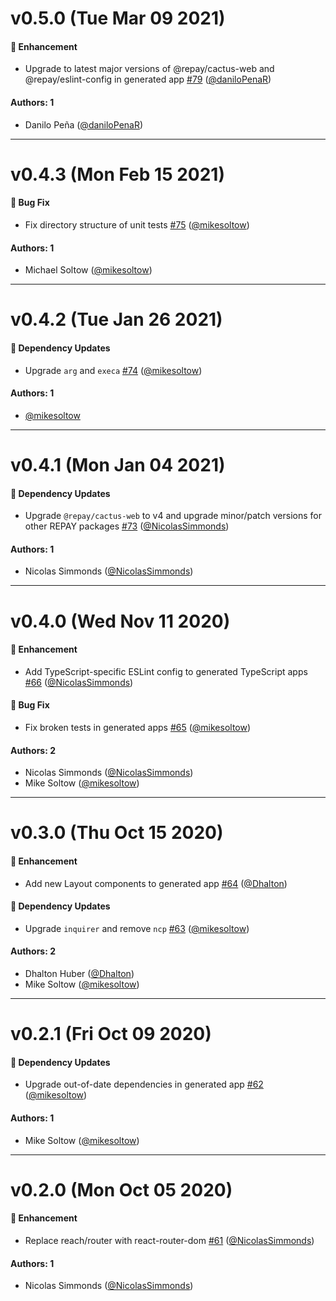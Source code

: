 # v0.5.0 (Tue Mar 09 2021)

#### 🚀 Enhancement

- Upgrade to latest major versions of @repay/cactus-web and @repay/eslint-config in generated app [#79](https://github.com/repaygithub/ui-tools/pull/79) ([@daniloPenaR](https://github.com/daniloPenaR))

#### Authors: 1

- Danilo Peña ([@daniloPenaR](https://github.com/daniloPenaR))

---

# v0.4.3 (Mon Feb 15 2021)

#### 🐛 Bug Fix

- Fix directory structure of unit tests [#75](https://github.com/repaygithub/ui-tools/pull/75) ([@mikesoltow](https://github.com/mikesoltow))

#### Authors: 1

- Michael Soltow ([@mikesoltow](https://github.com/mikesoltow))

---

# v0.4.2 (Tue Jan 26 2021)

#### 🔩 Dependency Updates

- Upgrade `arg` and `execa` [#74](https://github.com/repaygithub/ui-tools/pull/74) ([@mikesoltow](https://github.com/mikesoltow))

#### Authors: 1

- [@mikesoltow](https://github.com/mikesoltow)

---

# v0.4.1 (Mon Jan 04 2021)

#### 🔩 Dependency Updates

- Upgrade `@repay/cactus-web` to v4 and upgrade minor/patch versions for other REPAY
packages [#73](https://github.com/repaygithub/ui-tools/pull/73) ([@NicolasSimmonds](https://github.com/NicolasSimmonds))

#### Authors: 1

- Nicolas Simmonds ([@NicolasSimmonds](https://github.com/NicolasSimmonds))

---

# v0.4.0 (Wed Nov 11 2020)

#### 🚀 Enhancement

- Add TypeScript-specific ESLint config to generated TypeScript apps
 [#66](https://github.com/repaygithub/ui-tools/pull/66) ([@NicolasSimmonds](https://github.com/NicolasSimmonds))

#### 🐛 Bug Fix

- Fix broken tests in generated apps [#65](https://github.com/repaygithub/ui-tools/pull/65)
([@mikesoltow](https://github.com/mikesoltow))

#### Authors: 2

- Nicolas Simmonds ([@NicolasSimmonds](https://github.com/NicolasSimmonds))
- Mike Soltow ([@mikesoltow](https://github.com/mikesoltow))

---

# v0.3.0 (Thu Oct 15 2020)

#### 🚀 Enhancement

- Add new Layout components to generated app [#64](https://github.com/repaygithub/ui-tools/pull/64)
([@Dhalton](https://github.com/Dhalton))

#### 🔩 Dependency Updates

- Upgrade `inquirer` and remove `ncp` [#63](https://github.com/repaygithub/ui-tools/pull/63)
([@mikesoltow](https://github.com/mikesoltow))

#### Authors: 2

- Dhalton Huber ([@Dhalton](https://github.com/Dhalton))
- Mike Soltow ([@mikesoltow](https://github.com/mikesoltow))

---

# v0.2.1 (Fri Oct 09 2020)

#### 🔩 Dependency Updates

- Upgrade out-of-date dependencies in generated app [#62](https://github.com/repaygithub/ui-tools/pull/62)
([@mikesoltow](https://github.com/mikesoltow))

#### Authors: 1

- Mike Soltow ([@mikesoltow](https://github.com/mikesoltow))

---

# v0.2.0 (Mon Oct 05 2020)

#### 🚀 Enhancement

- Replace reach/router with react-router-dom [#61](https://github.com/repaygithub/ui-tools/pull/61) ([@NicolasSimmonds](https://github.com/NicolasSimmonds))

#### Authors: 1

- Nicolas Simmonds ([@NicolasSimmonds](https://github.com/NicolasSimmonds))
